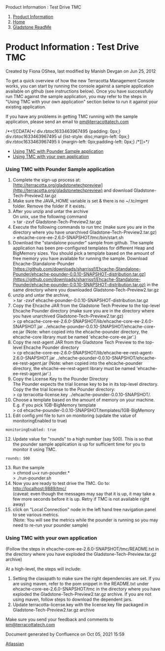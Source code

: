 Product Information : Test Drive TMC  

1.  [Product Information](index)
2.  [Home](Home)
3.  [Gladstone ReadMe](Gladstone-ReadMe)

Product Information : Test Drive TMC
====================================

Created by Fiona OShea, last modified by Manish Devgan on Jun 25, 2012

To get a quick overview of how the new Terracotta Management Console works, you can start by running the console against a sample application available on github (see instructions below). Once you have successfully run TMC against the sample application, you may refer to the steps in "Using TMC with your own application" section below to run it against your existing application.

If you have any problems in getting TMC running with the sample application, please send an email to [pm@terracottatech.com](mailto:pm@terracottatech.com)

/\*<!\[CDATA\[\*/ div.rbtoc1633463967495 {padding: 0px;} div.rbtoc1633463967495 ul {list-style: disc;margin-left: 0px;} div.rbtoc1633463967495 li {margin-left: 0px;padding-left: 0px;} /\*\]\]>\*/

*   [Using TMC with Pounder Sample application](#TestDriveTMC-UsingTMCwithPounderSampleapplication)
*   [Using TMC with your own application](#TestDriveTMC-UsingTMCwithyourownapplication)

### Using TMC with Pounder Sample application

1.  Complete the sign-up process at: [http://terracotta.org/gladstonetechpreview](http://terracotta.org/gladstonetechpreview) and download Gladstone-Tech-Preview2.tar.gz
2.  Make sure the JAVA\_HOME variable is set & there is no ~/.tc/mgmt folder. Remove the folder if it exists.
3.  After you unzip and untar the archive  
    On unix, use the following command  
    \> tar -zxvf Gladstone-Tech-Preview2.tar.gz
4.  Execute the following commands to run tmc (make sure you are in the directory where you have unarchived Gladstone-Tech-Preview2.tar.gz)  
    \> ehcache-core-ee-2.6.0-SNAPSHOT/tmc/bin/start.sh
5.  Download the "standalone pounder" sample from github. The sample application has been pre-configured templates for different Heap and BigMemory sizes. You should pick a template based on the amount of free memory you have available for running the sample. Download Ehcache-Standalone-Pounder [https://github.com/downloads/sharrissf/Ehcache-Standalone-Pounder/ehcache-pounder-0.0.10-SNAPSHOT-distribution.tar.gz](https://github.com/downloads/sharrissf/Ehcache-Standalone-Pounder/ehcache-pounder-0.0.10-SNAPSHOT-distribution.tar.gz) in the same directory where you downloaded Gladstone-Tech-Preview2.tar.gz
6.  unzip and untar the archive,  
    \> tar -zxvf ehcache-pounder-0.0.10-SNAPSHOT-distribution.tar.gz
7.  Copy the Ehcache JAR from the Gladstone Tech Preview to the top-level Ehcache Pounder directory (make sure you are in the directory where you have unarchived Gladstone-Tech-Preview2.tar.gz)  
    \> cp ehcache-core-ee-2.6.0-SNAPSHOT/lib/ehcache-core-ee-2.6.0-SNAPSHOT.jar ../ehcache-pounder-0.0.10-SNAPSHOT/ehcache-core-ee.jar (Note: when copied into the ehcache-pounder directory, the ehcache-core library must be named 'ehcache-core-ee.jar'.)
8.  Copy the rest-agent JAR from the Gladstone Tech Preview to the top-level Ehcache Pounder directory  
    \> cp ehcache-core-ee-2.6.0-SNAPSHOT/lib/ehcache-ee-rest-agent-2.6.0-SNAPSHOT.jar ../ehcache-pounder-0.0.10-SNAPSHOT/ehcache-ee-rest-agent.jar (Note: when copied into the ehcache-pounder directory, the ehcache-ee-rest-agent library must be named 'ehcache-ee-rest-agent.jar'.)
9.  Copy the License Key to the Pounder Directory  
    The Pounder expects the trial license key to be in its top-level directory. Copy the the trial license to the Pounder directory:  
    \> cp terracotta-license.key ../ehcache-pounder-0.0.10-SNAPSHOT/.
10.  Choose a template based on the amount of memory on your machine. E.g. if you pick 1GB-BigMemory template  
    \> cd ehcache-pounder-0.0.10-SNAPSHOT/templates/1GB-BigMemory
11.  Edit config.yml file to turn on monitoring (update the value of monitoringEnabled to true)
    
     
    monitoringEnabled: true
    
12.  Update value for "rounds" to a high number (say 500). This is so that the pounder sample application is up for sufficient time for you to monitor it using TMC.
    
     
    rounds: 500
    
13.  Run the sample  
    \> chmod u+x run-pounder.\*  
    \> ./run-pounder.sh
14.  Now you are ready to test drive the TMC. Go to: [http://localhost:9889/tmc/](http://localhost:9889/tmc/)  
    (caveat: even though the messages may say that it is up, it may take a few more seconds before it is up. Retry if TMC is not available right away)
15.  click on "Local Connection" node in the left hand tree navigation panel to see various metrics.  
    (Note: You will see the metrics while the pounder is running so you may need to re-run your pounder sample)

### Using TMC with your own application

(Follow the steps in ehcache-core-ee-2.6.0-SNAPSHOT/tmc/README.txt in the directory where you have exploded the Gladstone-Tech-Preview.tar.gz archive)

At a high-level, the steps will include:

1.  Setting the classpath to make sure the right dependencies are set. If you are using maven, refer to the pom snippet in the README.txt under ehcache-core-ee-2.6.0-SNAPSHOT/tmc in the directory where you have exploded the Gladstone-Tech-Preview2.tar.gz archive. If you are not using maven, follow steps to download the dependent jars.
2.  Update terracotta-license.key with the license key file packaged in Gladstone-Tech-Preview2.tar.gz archive

Make sure you send your feedback and comments to [pm@terracottatech.com](mailto:pm@terracottatech.com)

Document generated by Confluence on Oct 05, 2021 15:59

[Atlassian](http://www.atlassian.com/)
